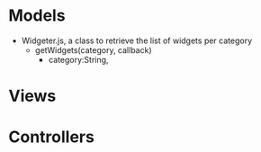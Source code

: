 # Models
- Widgeter.js, a class to retrieve the list of widgets per category
  - getWidgets(category, callback)
    - category:String, 

# Views

# Controllers
